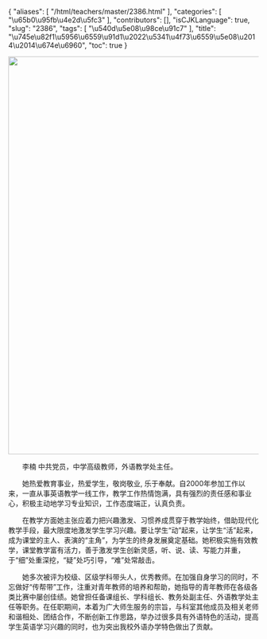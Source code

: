 {
    "aliases": [
        "/html/teachers/master/2386.html"
    ],
    "categories": [
        "\u65b0\u95fb\u4e2d\u5fc3"
    ],
    "contributors": [],
    "isCJKLanguage": true,
    "slug": "2386",
    "tags": [
        "\u540d\u5e08\u98ce\u91c7"
    ],
    "title": "\u745e\u82f1\u5956\u6559\u91d1\u2022\u5341\u4f73\u6559\u5e08\u2014\u2014\u674e\u6960",
    "toc": true
}


<img
    src="https://cdn.tfls.online/mirror/full/dfb2a3bda4ba0706c292ef54be706ef39f30f9a8.jpg"
    style="display:block;margin-left:auto;margin-right:auto;"
    decoding="async"
    fetchpriority="auto"
    loading="lazy"
    height="800"
    width="600"
/>




  





  李楠 中共党员，中学高级教师，外语教学处主任。




  她热爱教育事业，热爱学生，敬岗敬业, 乐于奉献。自2000年参加工作以来，一直从事英语教学一线工作，教学工作热情饱满，具有强烈的责任感和事业心，积极主动地学习专业知识，工作态度端正，认真负责。




  在教学方面她主张应着力把兴趣激发、习惯养成贯穿于教学始终，借助现代化教学手段，最大限度地激发学生学习兴趣。要让学生“动”起来，让学生“活”起来，成为课堂的主人、表演的“主角”，为学生的终身发展奠定基础。她积极实施有效教学，课堂教学富有活力，善于激发学生创新灵感，听、说、读、写能力并重，于“细”处重深挖，“疑”处巧引导，“难”处常敲击。 




  她多次被评为校级、区级学科带头人，优秀教师。在加强自身学习的同时，不忘做好“传帮带”工作，注重对青年教师的培养和帮助，她指导的青年教师在各级各类比赛中屡创佳绩。她曾担任备课组长、学科组长、教务处副主任、外语教学处主任等职务。在任职期间，本着为广大师生服务的宗旨，与科室其他成员及相关老师和谐相处、团结合作，不断创新工作思路，举办过很多具有外语特色的活动，提高学生英语学习兴趣的同时，也为突出我校外语办学特色做出了贡献。



